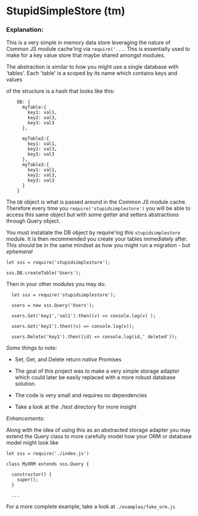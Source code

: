 # StupidSimpleStore (tm)

### Explanation:

  This is a very simple in memory data store leveraging the nature of Common JS module cache'ing via `require('...`. This is essentially used to make for a key value store that maybe shared amongst modules.

  The abstraction is similar to how you might use a single database with 'tables'. Each 'table' is a scoped by its name which contains keys and values

  of the structure is a hash that looks like this:

```
    DB: {
      myTable:{
        key1: val1,
        key2: val3,
        key3: val3
      },

      myTable2:{
        key1: val1,
        key2: val3,
        key3: val3
      },
      myTable3:{
        key1: val1,
        key2: val3,
        key3: val3
      }
    }
```

The `DB` object is what is passed around in the Common JS module cache. Therefore every time you `require('stupidsimplestore')` you will be able to access this same object but with some getter and setters abstractions through Query object.


You must instatiate the DB object by require'ing this `stupidsimplestore` module. It is then recommended you create your tables immediately after. This should be in the same mindset as how you might run a migration - but _ephemeral_

```
let sss = require('stupidsimplestore');

sss.DB.createTable('Users');

```

Then in your other modules you may do:

```
  let sss = require('stupidsimplestore');

  users = new sss.Query('Users');

  users.Set('key1','val1').then((v) => console.log(v) );

  users.Get('key1').then((v) => console.log(v));

  users.Delete('key1').then((id) => console.log(id,' deleted'));

```


_Some things to note:_


* Set, Get, and Delete return _native_ Promises

* The goal of this project was to make a very simple storage adapter which could later be easily replaced with a more robust database solution.

* The code is very small and requires no dependencies

* Take a look at the ./test directory for more insight


_Enhancements:_

Along with the idea of using this as an abstracted storage adapter you may extend the Query class to more carefully model how your ORM or database model might look like

```
let sss = require('./index.js')

class MyORM extends sss.Query {

  constructor() {
    super();
  }

  ...

```

For a more complete example, take a look at `./examples/fake_orm.js`




